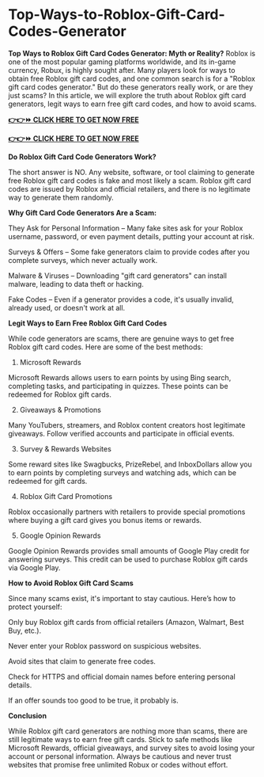 # Top-Ways-to-Roblox-Gift-Card-Codes-Generator
**Top Ways to Roblox Gift Card Codes Generator: Myth or Reality?**
Roblox is one of the most popular gaming platforms worldwide, and its in-game currency, Robux, is highly sought after. Many players look for ways to obtain free Roblox gift card codes, and one common search is for a "Roblox gift card codes generator." But do these generators really work, or are they just scams? In this article, we will explore the truth about Roblox gift card generators, legit ways to earn free gift card codes, and how to avoid scams.

**[👉👉⏩ CLICK HERE TO GET NOW FREE](https://giftcardzoneusa.com/alloffer/alloffercard.html)**

**[👉👉⏩ CLICK HERE TO GET NOW FREE](https://giftcardzoneusa.com/alloffer/alloffercard.html)**

**Do Roblox Gift Card Code Generators Work?**

The short answer is NO. Any website, software, or tool claiming to generate free Roblox gift card codes is fake and most likely a scam. Roblox gift card codes are issued by Roblox and official retailers, and there is no legitimate way to generate them randomly.

**Why Gift Card Code Generators Are a Scam:**

They Ask for Personal Information – Many fake sites ask for your Roblox username, password, or even payment details, putting your account at risk.

Surveys & Offers – Some fake generators claim to provide codes after you complete surveys, which never actually work.

Malware & Viruses – Downloading "gift card generators" can install malware, leading to data theft or hacking.

Fake Codes – Even if a generator provides a code, it's usually invalid, already used, or doesn't work at all.

**Legit Ways to Earn Free Roblox Gift Card Codes**

While code generators are scams, there are genuine ways to get free Roblox gift card codes. Here are some of the best methods:

1. Microsoft Rewards

Microsoft Rewards allows users to earn points by using Bing search, completing tasks, and participating in quizzes. These points can be redeemed for Roblox gift cards.

2. Giveaways & Promotions

Many YouTubers, streamers, and Roblox content creators host legitimate giveaways. Follow verified accounts and participate in official events.

3. Survey & Rewards Websites

Some reward sites like Swagbucks, PrizeRebel, and InboxDollars allow you to earn points by completing surveys and watching ads, which can be redeemed for gift cards.

4. Roblox Gift Card Promotions

Roblox occasionally partners with retailers to provide special promotions where buying a gift card gives you bonus items or rewards.

5. Google Opinion Rewards

Google Opinion Rewards provides small amounts of Google Play credit for answering surveys. This credit can be used to purchase Roblox gift cards via Google Play.

**How to Avoid Roblox Gift Card Scams**

Since many scams exist, it's important to stay cautious. Here’s how to protect yourself:

Only buy Roblox gift cards from official retailers (Amazon, Walmart, Best Buy, etc.).

Never enter your Roblox password on suspicious websites.

Avoid sites that claim to generate free codes.

Check for HTTPS and official domain names before entering personal details.

If an offer sounds too good to be true, it probably is.

**Conclusion**

While Roblox gift card generators are nothing more than scams, there are still legitimate ways to earn free gift cards. Stick to safe methods like Microsoft Rewards, official giveaways, and survey sites to avoid losing your account or personal information. Always be cautious and never trust websites that promise free unlimited Robux or codes without effort.









































